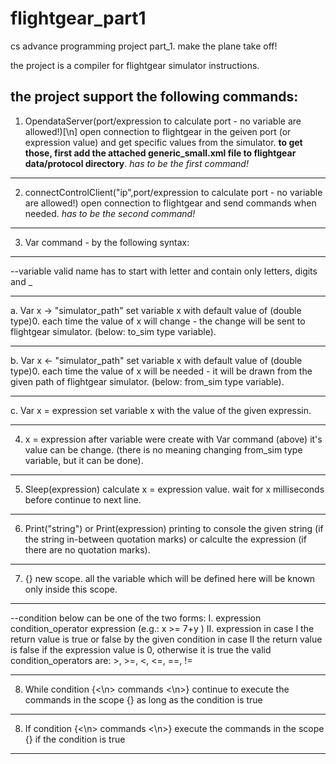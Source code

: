 # flightgear_part1
cs advance programming project part_1. make the plane take off!

the project is a compiler for flightgear simulator instructions.

the project support the following commands:
-----------------------------------------------------------------------------------------------------------------------------
1. OpendataServer(port/expression to calculate port - no variable are allowed!)[\n]
open connection to flightgear in the geiven port (or expression value) and get specific values from the simulator.
**to get those, first add the attached generic_small.xml file to flightgear data/protocol directory**.
*has to be the first command!*
*****************************************************************************************************************************
2. connectControlClient("ip",port/expression to calculate port - no variable are allowed!)
open connection to flightgear and send commands when needed.
*has to be the second command!*
*****************************************************************************************************************************
3. Var command - by the following syntax:
*********************
--variable valid name has to start with letter and contain only letters, digits and _
*********************
a. Var x -> "simulator_path"
set variable x with default value of (double type)0. each time the value of x will change - the change will be sent to  flightgear simulator. (below: to_sim type variable).
*********************
b. Var x <- "simulator_path"
set variable x with default value of (double type)0. each time the value of x will be needed - it will be drawn from the given path of flightgear simulator. (below: from_sim type variable).
*********************
c. Var x = expression
set variable x with the value of the given expressin.
*****************************************************************************************************************************
4. x = expression
after variable were create with Var command (above) it's value can be change. (there is no meaning changing from_sim type variable, but it can be done).
*****************************************************************************************************************************
5. Sleep(expression)
calculate x = expression value. wait for x milliseconds before continue to next line.
*****************************************************************************************************************************
6. Print("string") or Print(expression)
printing to console the given string (if the string in-between quotation marks) or calculte the expression (if there are no quotation marks).
*****************************************************************************************************************************
7. {}
new scope. all the variable which will be defined here will be known only inside this scope.
*****************************************************************************************************************************
--condition below can be one of the two forms:
I. expression condition_operator expression (e.g.: x >= 7+y )
II. expression
in case I the return value is true or false by the given condition
in case II the return value is false if the expression value is 0, otherwise it is true
the valid condition_operators are: >, >=, <, <=, ==, !=
*****************************************************************************************************************************
8. While condition {<\n> commands <\n>}
continue to execute the commands in the scope {} as long as the condition is true
*****************************************************************************************************************************
8. If condition {<\n> commands <\n>}
execute the commands in the scope {} if the condition is true
*****************************************************************************************************************************
